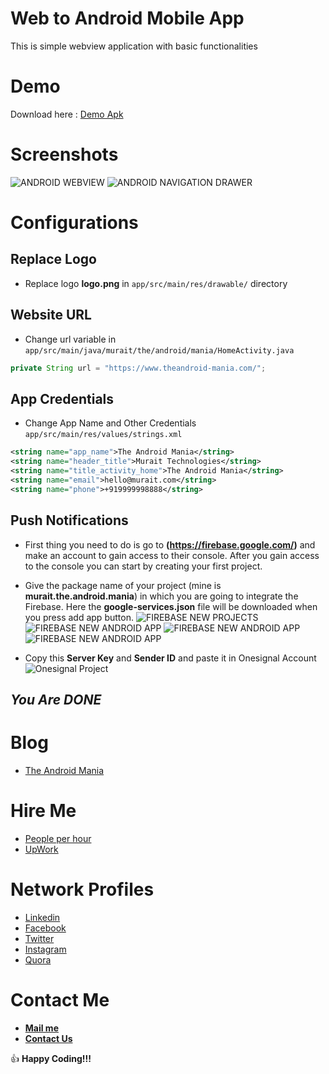 # Web to Android Mobile App

This is simple webview application with basic functionalities

# Demo

Download here : [Demo Apk](https://github.com/mayursojitra/Web-Mobile-App/raw/master/app-debug.apk)

# Screenshots

![ANDROID WEBVIEW](https://raw.githubusercontent.com/mayursojitra/Web-Mobile-App/master/screenshots/screenshot-1.png) ![ANDROID NAVIGATION DRAWER](https://raw.githubusercontent.com/mayursojitra/Web-Mobile-App/master/screenshots/screenshot-2.png)

# Configurations

## Replace Logo
- Replace logo **logo.png** in ```app/src/main/res/drawable/``` directory

## Website URL
- Change url variable in ```app/src/main/java/murait/the/android/mania/HomeActivity.java```  
```java
private String url = "https://www.theandroid-mania.com/";
```

## App Credentials
- Change App Name and Other Credentials ```app/src/main/res/values/strings.xml```
```xml
<string name="app_name">The Android Mania</string>
<string name="header_title">Murait Technologies</string>
<string name="title_activity_home">The Android Mania</string>
<string name="email">hello@murait.com</string>
<string name="phone">+919999998888</string>
```

## Push Notifications

- First thing you need to do is go to **(https://firebase.google.com/)** and make an account to gain access to their console. After you gain access to the console you can start by creating your first project.

- Give the package name of your project (mine is **murait.the.android.mania**) in which you are going to integrate the Firebase. Here the **google-services.json** file will be downloaded when you press add app button.
![FIREBASE NEW PROJECTS](https://raw.githubusercontent.com/mayursojitra/Web-Mobile-App/master/screenshots/screenshot-3.png)
![FIREBASE NEW ANDROID APP](https://raw.githubusercontent.com/mayursojitra/Web-Mobile-App/master/screenshots/screenshot-4.png)
![FIREBASE NEW ANDROID APP](https://raw.githubusercontent.com/mayursojitra/Web-Mobile-App/master/screenshots/screenshot-5.png)
![FIREBASE NEW ANDROID APP](https://raw.githubusercontent.com/mayursojitra/Web-Mobile-App/master/screenshots/screenshot-6.png)

- Copy this **Server Key** and **Sender ID** and paste it in Onesignal Account
![Onesignal Project](https://raw.githubusercontent.com/mayursojitra/Web-Mobile-App/master/screenshots/screenshot-7.png)


## _**You Are DONE**_


# Blog

- [The Android Mania](https://www.theandroid-mania.com/)

# Hire Me

- [People per hour](http://pph.me/mayursojitra)
- [UpWork](https://www.upwork.com/freelancers/~019d3db2c3f08414b8)

# Network Profiles

- [Linkedin](https://www.linkedin.com/in/mayursojitra/)
- [Facebook](https://www.facebook.com/mayur.sojitra55)
- [Twitter](https://twitter.com/mayur_sojitra)
- [Instagram](https://www.instagram.com/mayursojitra/)
- [Quora](https://www.quora.com/profile/Mayur-Sojitra)

# Contact Me

- [**Mail me**](mailto:hello@murait.com)
- [**Contact Us**](https://www.theandroid-mania.com/contact)

:+1: **Happy Coding!!!**